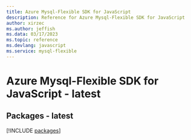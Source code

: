 ```yaml
---
title: Azure Mysql-Flexible SDK for JavaScript
description: Reference for Azure Mysql-Flexible SDK for JavaScript
author: xirzec
ms.author: jeffish
ms.data: 03/17/2023
ms.topic: reference
ms.devlang: javascript
ms.service: mysql-flexible
---
```

# Azure Mysql-Flexible SDK for JavaScript - latest
## Packages - latest
[!INCLUDE [packages](mysql-flexible-index.md)]